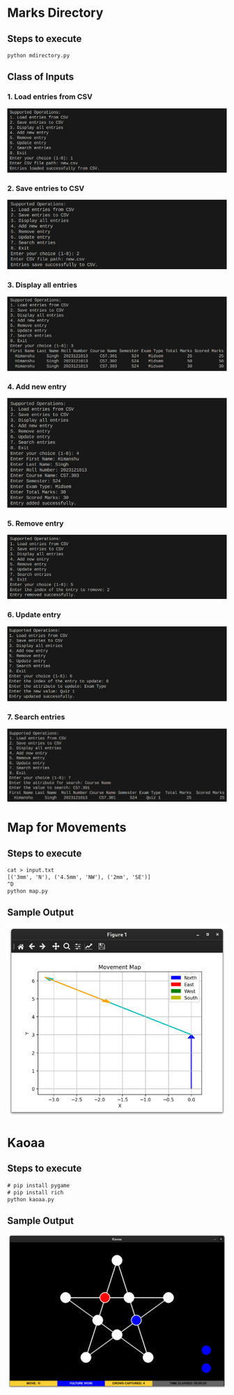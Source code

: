 # Marks Directory

## Steps to execute

```console
python mdirectory.py
```

## Class of Inputs

### 1. Load entries from CSV

![](images/mdirectory1.png)

### 2. Save entries to CSV

![](images/mdirectory2.png)

### 3. Display all entries

![](images/mdirectory3.png)

### 4. Add new entry

![](images/mdirectory4.png)

### 5. Remove entry

![](images/mdirectory5.png)

### 6. Update entry

![](images/mdirectory6.png)

### 7. Search entries

![](images/mdirectory7.png)

# Map for Movements

## Steps to execute

```console
cat > input.txt
[('3mm', 'N'), ('4.5mm', 'NW'), ('2mm', 'SE')]
^D
python map.py
```

## Sample Output

![](images/map.png)

# Kaoaa

## Steps to execute

```console
# pip install pygame
# pip install rich
python kaoaa.py
```

## Sample Output

![](images/kaooa.png)

